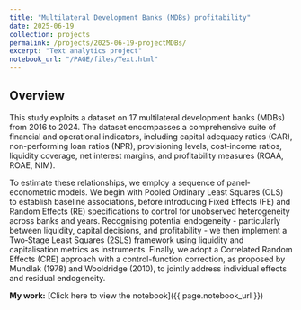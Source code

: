 ```yaml
---
title: "Multilateral Development Banks (MDBs) profitability"
date: 2025-06-19
collection: projects
permalink: /projects/2025-06-19-projectMDBs/
excerpt: "Text analytics project"
notebook_url: "/PAGE/files/Text.html"
---
```

## Overview
This study exploits a dataset on 17 multilateral development banks (MDBs) from 2016 to 2024. The dataset encompasses a comprehensive suite of financial and operational indicators, including capital adequacy ratios (CAR), non-performing loan ratios (NPR), provisioning levels, cost‐income ratios, liquidity coverage, net interest margins, and profitability measures (ROAA, ROAE, NIM). 

To estimate these relationships, we employ a sequence of panel‐econometric models. We begin with Pooled Ordinary Least Squares (OLS) to establish baseline associations, before introducing Fixed Effects (FE) and Random Effects (RE) specifications to control for unobserved heterogeneity across banks and years. Recognising potential endogeneity - particularly between liquidity, capital decisions, and profitability - we then implement a Two‐Stage Least Squares (2SLS) framework using liquidity and capitalisation metrics as instruments. Finally, we adopt a Correlated Random Effects (CRE) approach with a control-function correction, as proposed by Mundlak (1978) and Wooldridge (2010), to jointly address individual effects and residual endogeneity. 


**My work:** [Click here to view the notebook]({{ page.notebook_url }})
